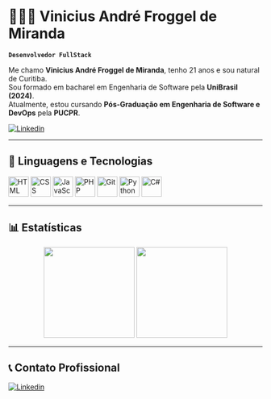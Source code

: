 # 👨🏻‍💻 Vinicius André Froggel de Miranda

**`Desenvolvedor FullStack`**

Me chamo **Vinicius André Froggel de Miranda**, tenho 21 anos e sou natural de Curitiba.  
Sou formado em bacharel em Engenharia de Software pela **UniBrasil (2024)**.  
Atualmente, estou cursando **Pós-Graduação em Engenharia de Software e DevOps** pela **PUCPR**.

[![Linkedin](https://img.shields.io/badge/LinkedIn-11%20conexões-blue?style=for-the-badge&logo=linkedin&logoColor=white)](https://www.linkedin.com/in/viniciusfroggel/)

---

## 🔧 Linguagens e Tecnologias

<p align="left">
  <img src="https://cdn.jsdelivr.net/gh/devicons/devicon/icons/html5/html5-original.svg" width="40" alt="HTML"/>
  <img src="https://cdn.jsdelivr.net/gh/devicons/devicon/icons/css3/css3-original.svg" width="40" alt="CSS"/>
  <img src="https://cdn.jsdelivr.net/gh/devicons/devicon/icons/javascript/javascript-original.svg" width="40" alt="JavaScript"/>
  <img src="https://cdn.jsdelivr.net/gh/devicons/devicon/icons/php/php-original.svg" width="40" alt="PHP"/>
  <img src="https://cdn.jsdelivr.net/gh/devicons/devicon/icons/git/git-original.svg" width="40" alt="Git"/>
  <img src="https://cdn.jsdelivr.net/gh/devicons/devicon/icons/python/python-original.svg" width="40" alt="Python"/>
  <img src="https://cdn.jsdelivr.net/gh/devicons/devicon/icons/csharp/csharp-original.svg" width="40" alt="C#"/>
</p>

---

## 📊 Estatísticas

<div align="center">

<img height="180em" src="https://github-readme-stats.vercel.app/api?username=ViniciusFroggel&show_icons=true&theme=tokyonight&locale=pt-br&custom_title=Estatísticas" />

<img height="180em" src="https://github-readme-stats.vercel.app/api/top-langs/?username=ViniciusFroggel&theme=tokyonight&layout=compact&custom_title=Tecnologias" />

</div>

---

## 📞 Contato Profissional

[![Linkedin](https://img.shields.io/badge/LinkedIn-VINICIUS%20FROGGEL-0e76a8?style=for-the-badge&logo=linkedin&logoColor=white)](https://www.linkedin.com/in/viniciusfroggel/)

